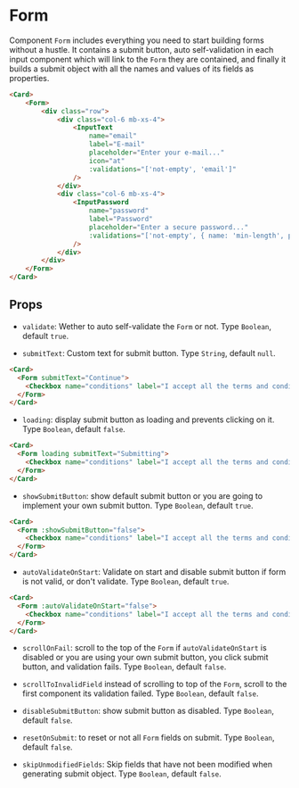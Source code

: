 <script setup>
import Checkbox from '../../../lib/components/form/Checkbox.vue'
import InputText from '../../../lib/components/form/InputText.vue'
import InputPassword from '../../../lib/components/form/InputPassword.vue'
import Form from '../../../lib/components/form/Form.vue'
import Card from '../../../lib/components/info/Card.vue'
</script>

<style>
body {
    overflow-x: scroll !important;
    overflow-y: scroll !important;
}
</style>

# Form

Component `Form` includes everything you need to start building forms without a hustle. It contains a submit button, auto self-validation in each input component which will link to the `Form` they are contained, and finally it builds a submit object with all the names and values of its fields as properties.

<Card>
    <Form>
        <div class="row">
            <div class="col-6 mb-xs-4">
                <InputText
                    name="email"
                    label="E-mail"
                    placeholder="Enter your e-mail..."
                    icon="at"
                    :validations="['not-empty', 'email']"
                />
            </div>
            <div class="col-6 mb-xs-4">
                <InputPassword
                    name="password"
                    label="Password"
                    placeholder="Enter a secure password..."
                    :validations="['not-empty', { name: 'min-length', params: [8] }]"
                />
            </div>
        </div>
    </Form>
</Card>

```html
<Card>
    <Form>
        <div class="row">
            <div class="col-6 mb-xs-4">
                <InputText
                    name="email"
                    label="E-mail"
                    placeholder="Enter your e-mail..."
                    icon="at"
                    :validations="['not-empty', 'email']"
                />
            </div>
            <div class="col-6 mb-xs-4">
                <InputPassword
                    name="password"
                    label="Password"
                    placeholder="Enter a secure password..."
                    :validations="['not-empty', { name: 'min-length', params: [8] }]"
                />
            </div>
        </div>
    </Form>
</Card>
```

<div class="mb-xs-8" />

## Props

- `validate`: Wether to auto self-validate the `Form` or not. Type `Boolean`, default `true`.

<div class="mb-xs-8" />

- `submitText`: Custom text for submit button. Type `String`, default `null`.

<Card>
  <Form submitText="Continue">
    <Checkbox name="conditions" label="I accept all the terms and conditions" required />
  </Form>
</Card>

```html
<Card>
  <Form submitText="Continue">
    <Checkbox name="conditions" label="I accept all the terms and conditions" required />
  </Form>
</Card>
```

<div class="mb-xs-8" />

- `loading`: display submit button as loading and prevents clicking on it. Type `Boolean`, default `false`.

<Card>
  <Form loading submitText="Submitting">
    <Checkbox name="conditions" label="I accept all the terms and conditions" required />
  </Form>
</Card>

```html
<Card>
  <Form loading submitText="Submitting">
    <Checkbox name="conditions" label="I accept all the terms and conditions" required />
  </Form>
</Card>
```

<div class="mb-xs-8" />

- `showSubmitButton`: show default submit button or you are going to implement your own submit button. Type `Boolean`, default `true`.

<Card>
  <Form :showSubmitButton="false">
    <Checkbox name="conditions" label="I accept all the terms and conditions" required />
  </Form>
</Card>

```html
<Card>
  <Form :showSubmitButton="false">
    <Checkbox name="conditions" label="I accept all the terms and conditions" required />
  </Form>
</Card>
```

<div class="mb-xs-8" />

- `autoValidateOnStart`: Validate on start and disable submit button if form is not valid, or don't validate. Type `Boolean`, default `true`.

<Card>
  <Form :autoValidateOnStart="false">
    <Checkbox name="conditions" label="I accept all the terms and conditions" required />
  </Form>
</Card>

```html
<Card>
  <Form :autoValidateOnStart="false">
    <Checkbox name="conditions" label="I accept all the terms and conditions" required />
  </Form>
</Card>
```

<div class="mb-xs-8" />

- `scrollOnFail`: scroll to the top of the `Form` if `autoValidateOnStart` is disabled or you are using your own submit button, you click submit button, and validation fails. Type `Boolean`, default `false`.

<div class="mb-xs-8" />

- `scrollToInvalidField` instead of scrolling to top of the `Form`, scroll to the first component its validation failed. Type `Boolean`, default `false`.

<div class="mb-xs-8" />

- `disableSubmitButton`: show submit button as disabled. Type `Boolean`, default `false`.

<div class="mb-xs-8" />

- `resetOnSubmit`: to reset or not all `Form` fields on submit. Type `Boolean`, default `false`.

<div class="mb-xs-8" />

- `skipUnmodifiedFields`: Skip fields that have not been modified when generating submit object. Type `Boolean`, default `false`.